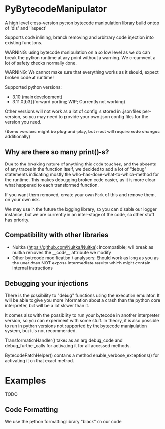 # PyBytecodeManipulator
A high level cross-version python bytecode manipulation library build ontop 
of 'dis' and 'inspect' 

Supports code inlining, branch removing and arbitrary code injection into 
existing functions.

WARNING: using bytecode manipulation on a so low level as we do can break 
the python runtime at any point without a warning. We circumvent a lot of 
safety checks normally done. 

WARNING: We cannot make sure that everything works as it should, expect broken code 
at runtime!


Supported python versions:

- 3.10 (main development)
- 3.11.0[b3] (forward porting; WIP; Currently not working)

Other versions will not work as a lot of config is stored in .json files per-version,
so you may need to provide your own .json config files for the version you need.

(Some versions might be plug-and-play, but most will require code changes additionally)

## Why are there so many print()-s?

Due to the breaking nature of anything this code touches, and the absents of any traces 
in the function itself, we decided to add a lot of "debug" statements indicating 
mostly the who-has-done-what-to-which-method for the runtime. 
This makes debugging broken code easier, as it is more clear what happened to each transformed function.

If you want them removed, create your own Fork of this and remove them, on your own risk.

We may use in the future the logging library, so you can disable our logger instance, but we 
are currently in an inter-stage of the code, so other stuff has priority.

## Compatibility with other libraries 

- Nuitka (https://github.com/Nuitka/Nuitka): Incompatible; will break as nuitka removes the \_\_code__ attribute 
  we modify
- Other bytecode modification / analysers: Should work as long as you as the user does NOT expose intermediate
  results which might contain internal instructions


## Debugging your injections 

There is the possibility to "debug" functions using the execution emulator.
It will be able to give you more information about a crash than the python core interpreter,
but will be a lot slower than it. 

It comes also with the possibility to run your bytecode in another interpreter version, so 
you can experiment with some stuff.
In theory, it is also possible to run in python versions not supported by the 
bytecode manipulation system, but it is not recommended.

TransformationHandler() takes as an arg debug_code and debug_further_calls
for activating it for all accessed methods. 

BytecodePatchHelper() contains a method enable_verbose_exceptions() for activating it on 
that exact method.


# Examples

TODO


## Code Formatting

We use the python formatting library "black" on our code

